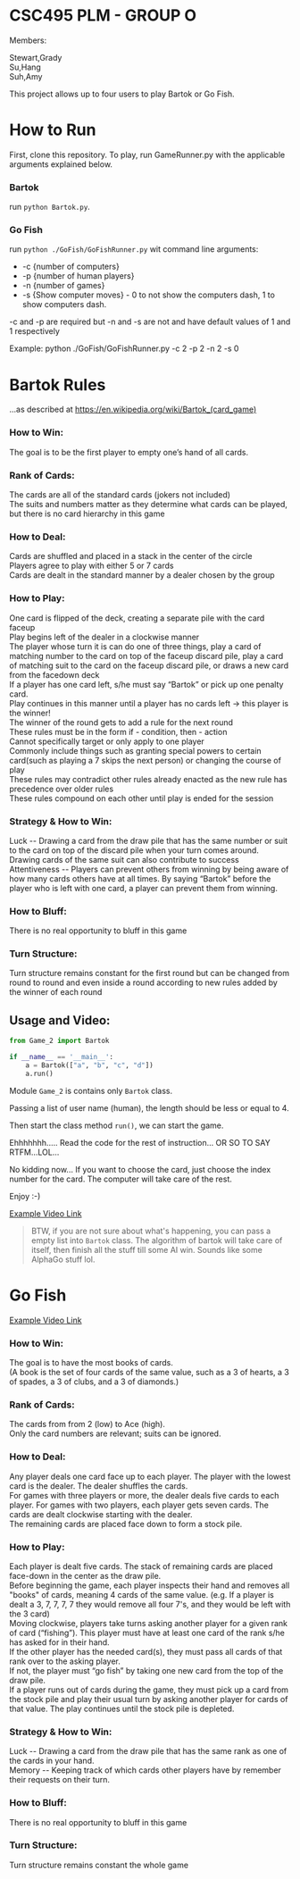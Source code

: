 # CSC495 PLM - GROUP O
Members:

Stewart,Grady</br>
Su,Hang</br>
Suh,Amy

This project allows up to four users to play Bartok or Go Fish.

# How to Run
First, clone this repository. To play, run GameRunner.py with the applicable arguments explained below.

### Bartok

run `python Bartok.py`.

### Go Fish

run `python ./GoFish/GoFishRunner.py` wit command line arguments:
* -c {number of computers}
* -p {number of human players}
* -n {number of games}
* -s {Show computer moves} - 0 to not show the computers dash, 1 to show computers dash.

-c and -p are required but -n and -s are not and have default values of 1 and 1 respectively

Example: python ./GoFish/GoFishRunner.py -c 2 -p 2 -n 2 -s 0 

# Bartok Rules
...as described at https://en.wikipedia.org/wiki/Bartok_(card_game)
### How to Win:
The goal is to be the first player to empty one’s hand of all cards.
### Rank of Cards:
The cards are all of the standard cards (jokers not included)</br>
The suits and numbers matter as they determine what cards can be played, but there is no card  hierarchy in this game
### How to Deal:
Cards are shuffled and placed in a stack in the center of the circle</br>
Players agree to play with either 5 or 7 cards</br>
Cards are dealt in the standard manner by a dealer chosen by the group
### How to Play:
One card is flipped of the deck, creating a separate pile with the card faceup</br>
Play begins left of the dealer in a clockwise manner</br>
The player whose turn it is can do one of three things, play a card of matching number to the card on top of the faceup discard pile, play a card of matching suit to the card on the faceup discard pile, or draws a new card from the facedown deck</br>
If a player has one card left, s/he must say “Bartok” or pick up one penalty card.</br>
Play continues in this manner until a player has no cards left -> this player is the winner!</br>
The winner of the round gets to add a rule for the next round</br>
These rules must be in the form if - condition, then - action</br>
Cannot specifically target or only apply to one player</br>
Commonly include things such as granting special powers to certain card(such as playing a 7 skips the next person) or changing the course of play</br>
These rules may contradict other rules already enacted as the new rule has precedence over older rules</br>
These rules compound on each other until play is ended for the session
### Strategy & How to Win:
Luck -- Drawing a card from the draw pile that has the same number or suit to the card on top of the discard pile when your turn comes around. Drawing cards of the same suit can also contribute to success</br>
Attentiveness -- Players can prevent others from winning by being aware of how many cards others have at all times. By saying “Bartok” before the player who is left with one card, a player can prevent them from winning.
### How to Bluff:
There is no real opportunity to bluff in this game
### Turn Structure:
Turn structure remains constant for the first round but can be changed from round to round and even inside a round according to new rules added by the winner of each round

## Usage and Video:

```python
from Game_2 import Bartok

if __name__ == '__main__':
    a = Bartok(["a", "b", "c", "d"])
    a.run()
```

Module `Game_2` is contains only `Bartok` class.

Passing a list of user name (human), the length should be less or equal to 4.

Then start the class method `run()`, we can start the game.

Ehhhhhhh..... Read the code for the rest of instruction... OR SO TO SAY RTFM...LOL...

No kidding now... If you want to choose the card, just choose the index number for the card.
The computer will take care of the rest.

Enjoy :-)

[Example Video Link](https://drive.google.com/file/d/12c5LgeVuH6CAJKypfPC83gH4dDMLdOU0/view?usp=sharing)

> BTW, if you are not sure about what's happening, you can pass a empty list into `Bartok` class.
> The algorithm of bartok will take care of itself, then finish all the stuff till some AI win.
> Sounds like some AlphaGo stuff lol.

# Go Fish
[Example Video Link](https://drive.google.com/open?id=1XKh0GJZnvD7f7Z5LH80eWrEb415avzOz)
### How to Win:
The goal is to have the most books of cards.</br>
(A book is the set of four cards of the same value, such as a 3 of hearts, a 3 of spades, a 3 of clubs, and a 3 of diamonds.)
### Rank of Cards:
The cards from from 2 (low) to Ace (high).</br>
Only the card numbers are relevant; suits can be ignored.
### How to Deal:
Any player deals one card face up to each player. The player with the lowest card is the dealer. The dealer shuffles the cards.</br>
For games with three players or more, the dealer deals five cards to each player. For games with two players, each player gets seven cards. The cards are dealt clockwise starting with the dealer.</br>
The remaining cards are placed face down to form a stock pile.
### How to Play:
Each player is dealt five cards. The stack of remaining cards are placed face-down in the center as the draw pile.</br>
Before beginning the game, each player inspects their hand and removes all "books" of cards, meaning 4 cards of the same value. (e.g. If a player is dealt a 3, 7, 7, 7, 7 they would remove all four 7's, and they would be left with the 3 card)</br>
Moving clockwise, players take turns asking another player for a given rank of card (“fishing”). This player must have at least one card of the rank s/he has asked for in their hand.</br>
If the other player has the needed card(s), they must pass all cards of that rank over to the asking player.</br>
If not, the player must “go fish” by taking one new card from the top of the draw pile.</br>
If a player runs out of cards during the game, they must pick up a card from the stock pile and play their usual turn by asking another player for cards of that value.
The play continues until the stock pile is depleted.
### Strategy & How to Win:
Luck -- Drawing a card from the draw pile that has the same rank as one of the cards in your hand.</br>
Memory -- Keeping track of which cards other players have by remember their requests on their turn.
### How to Bluff:
There is no real opportunity to bluff in this game
### Turn Structure:
Turn structure remains constant the whole game

